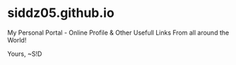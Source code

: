 # siddz05.github.io
My Personal Portal - Online Profile & Other Usefull Links From all around the World!

Yours,
~S!D
